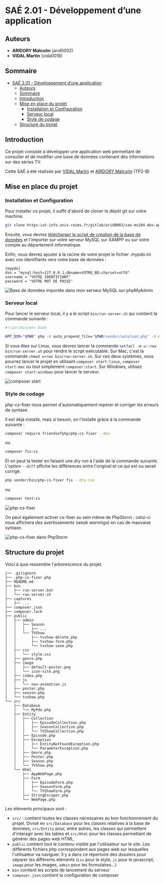 # SAÉ 2.01 - Développement d’une application

## Auteurs

- **ARIDORY Malcolm** (arid0002)
- **VIDAL Martin** (vida0018)

## Sommaire
<!-- TOC -->
* [SAÉ 2.01 - Développement d’une application](#saé-201---développement-dune-application)
  * [Auteurs](#auteurs)
  * [Sommaire](#sommaire)
  * [Introduction](#introduction)
  * [Mise en place du projet](#mise-en-place-du-projet)
    * [Installation et Configuration](#installation-et-configuration)
    * [Serveur local](#serveur-local)
    * [Style de codage](#style-de-codage)
  * [Structure du projet](#structure-du-projet)
<!-- TOC -->

## Introduction

Ce projet consiste à développer une application web permettant de consulter et de modifier une base de données contenant des informations sur des séries TV.

Cette SAÉ a été réalisée par [VIDAL Martin](https://iut-info.univ-reims.fr/gitlab/vida0018) et [ARIDORY Malcolm](https://iut-info.univ-reims.fr/gitlab/arid0002) (TP2-B)

## Mise en place du projet

### Installation et Configuration

Pour installer ce projet, il suffit d'abord de cloner le dépôt git sur votre machine.

```bash
git clone https:iut-info.univ-reims.fr/gitlab/arid0002/sae-ms204-dev-application.git
```

Ensuite, vous devrez [télécharger le script de création de la base de données](https://iut-info.univ-reims.fr/users/cutrona/restricted/utils/correction/dl.php?f=%2Fbut%2Fs2%2Fsae2-01%2Fressources%2Fjonque01_tvshow.sql)
et l'importer sur votre serveur MySQL sur XAMPP ou sur votre compte au département informatique.

Enfin, vous devrez ajouter à la racine de votre projet le fichier .mypdo.ini avec vos identifiants vers votre base de données :

```
[mypdo]
dsn = "mysql:host=127.0.0.1;dbname=VOTRE_BD;charset=utf8"
username = "VOTRE IDENTIFIANT"
password = "VOTRE MOT DE PASSE"
```

![Base de données importée dans mon serveur MySQL sur phpMyAdmin](captures/php-my-admin.png)

### Serveur local

Pour lancer le serveur local, il y a le script ```bin/run-server.sh``` qui contient la commande suivante :

```bash
#!/usr/bin/env bash

APP_DIR="$PWD" php -d auto_prepend_file="$PWD/vendor/autoload.php" -d display_errors -S localhost:8000 -t public/
```

Si vous êtes sur Linux, vous devrez lancer la commande ```setfacl -m u::rwx bin/run-server.sh``` pour rendre le script 
exécutable. Sur Mac, c'est la commande ```chmod u+rwx bin/run-server.sh```. Sur ces deux systèmes, vous pourrez lancer le
projet en utilisant ```composer start:linux```, ```composer start:mac``` ou tout simplement ```composer:start```. Sur Windows,
utilisez ```composer start:windows``` pour lancer le serveur.

![composer start](captures/composer-start.png)


### Style de codage

php-cs-fixer nous permet d'automatiquement repérer et corriger les erreurs de syntaxe.

Il est déjà installé, mais si besoin, on l'installe grâce à la commande suivante :
```bash
composer require friendsofphp/php-cs-fixer --dev
```
ou
```bash
composer fix:cs
```

Et on peut la tester en faisant une *dry run* à l'aide de la commande suivante.
L'option ```--diff``` affiche les différences entre l'original et ce qui est ou serait corrigé.

```bash
php vendor/bin/php-cs-fixer fix --dry-run
```
ou
```bash
composer test:cs
```
![php-cs-fixer](captures/cs-fixer.png)

On peut également activer cs-fixer au sein même de PhpStorm : celui-ci nous affichera des avertissements (_weak warnings_)
en cas de mauvaise syntaxe.

![php-cs-fixer dans PhpStorm](captures/cs-fixer-in-phpstorm.png)

## Structure du projet

Voici à quoi ressemble l'arborescence du projet.

```angular2html
|── .gitignore
├── .php-cs-fixer.php
├── README.md
├── bin
│   ├── run-server.bat
│   └── run-server.sh
├── captures
│   ├── ...
├── composer.json
├── composer.lock
├── public
│   ├── admin
│   │   ├── Season
│   │   │   ├── ...
│   │   └── TVShow
│   │       ├── tvshow-delete.php
│   │       ├── tvshow-form.php
│   │       └── tvshow-save.php
│   ├── css
│   │   └── style.css
│   ├── genre.php
│   ├── image
│   │   ├── default-poster.png
│   │   └── icon-site.png
│   ├── index.php
│   ├── js
│   │   └── nav-animation.js
│   ├── poster.php
│   ├── season.php
│   └── tvshow.php
└── src
    ├── Database
    │   └── MyPdo.php
    ├── Entity
    │   ├── Collection
    │   │   ├── EpisodeCollection.php
    │   │   ├── SeasonCollection.php
    │   │   └── TVShowCollection.php
    │   ├── Episode.php
    │   ├── Exception
    │   │   ├── EntityNotFoundException.php
    │   │   └── ParameterException.php
    │   ├── Genre.php
    │   ├── Poster.php
    │   ├── Season.php
    │   └── TVShow.php
    └── Html
        ├── AppWebPage.php
        ├── Form
        │   ├── EpisodeForm.php
        │   ├── SeasonForm.php
        │   └── TVShowForm.php
        ├── StringEscaper.php
        └── WebPage.php
```

Les éléments principaux sont :

- ```src/``` : contient toutes les classes nécessaires au bon fonctionnement du projet. Divisé en ```src/Database``` pour 
les classes relatives à la base de données, ```src/Entity``` pour, entre autres, les classes qui permettent d'interagir avec
les tables et ```src/Html``` pour les classes permettant de générer des pages web HTML.
- ```public``` contient tout le contenu visible par l'utilisateur sur le site. Les différents fichiers php correspondent aux
pages web sur lesquelles l'utilisateur va naviguer. Il y a dans ce répertoire des dossiers pour séparer les différents éléments
  (```css``` pour le style, ```js``` pour le javascript, ```image``` pour les images, ```admin``` pour les formulaires…)
- ```bin``` contient les scripts de lancement du serveur
- ```composer.json``` contient la configuration de composer


